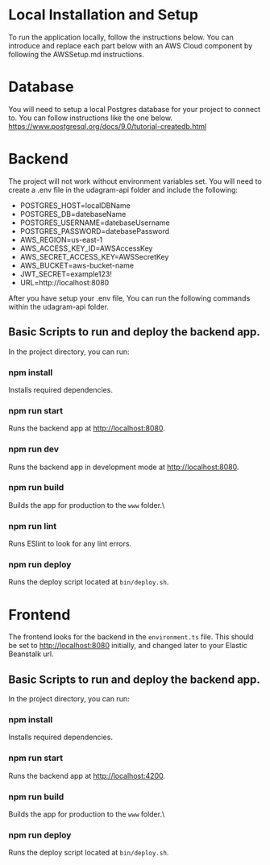 # Local Installation and Setup

To run the application locally, follow the instructions below. You can introduce and replace each part below with an AWS Cloud component by following the AWSSetup.md instructions.

# Database

You will need to setup a local Postgres database for your project to connect to. You can follow instructions like the one below.
https://www.postgresql.org/docs/9.0/tutorial-createdb.html

# Backend

The project will not work without environment variables set. You will need to create a .env file in the udagram-api folder and include the following:

- POSTGRES_HOST=localDBName
- POSTGRES_DB=datebaseName
- POSTGRES_USERNAME=datebaseUsername
- POSTGRES_PASSWORD=datebasePassword
- AWS_REGION=us-east-1
- AWS_ACCESS_KEY_ID=AWSAccessKey
- AWS_SECRET_ACCESS_KEY=AWSSecretKey
- AWS_BUCKET=aws-bucket-name
- JWT_SECRET=example123!
- URL=http://localhost:8080

After you have setup your .env file, You can run the following commands within the udagram-api folder.

## Basic Scripts to run and deploy the backend app.

In the project directory, you can run:

### npm install

Installs required dependencies.

### npm run start

Runs the backend app at [http://localhost:8080](http://localhost:8080).

### npm run dev

Runs the backend app in development mode at [http://localhost:8080](http://localhost:8080).

### npm run build

Builds the app for production to the `www` folder.\

### npm run lint

Runs ESlint to look for any lint errors.

### npm run deploy

Runs the deploy script located at `bin/deploy.sh`.

# Frontend

The frontend looks for the backend in the `environment.ts` file. This should be set to [http://localhost:8080](http://localhost:8080) initially, and changed later to your Elastic Beanstalk url.

## Basic Scripts to run and deploy the backend app.

In the project directory, you can run:

### npm install

Installs required dependencies.

### npm run start

Runs the backend app at [http://localhost:4200](http://localhost:4200).

### npm run build

Builds the app for production to the `www` folder.\

### npm run deploy

Runs the deploy script located at `bin/deploy.sh`.
